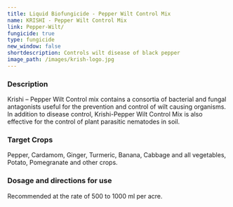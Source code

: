 ```yaml
---
title: Liquid Biofungicide - Pepper Wilt Control Mix
name: KRISHI - Pepper Wilt Control Mix
link: Pepper-Wilt/
fungicide: true
type: fungicide
new_window: false
shortdescription: Controls wilt disease of black pepper
image_path: /images/krish-logo.jpg
---
```

### Description
Krishi – Pepper Wilt Control mix contains a consortia of bacterial and fungal antagonists useful for the prevention and control of  wilt causing organisms. In addition to disease control, Krishi-Pepper Wilt Control Mix is also effective for the control of plant parasitic nematodes in soil.

### Target Crops
Pepper, Cardamom, Ginger, Turmeric, Banana, Cabbage and all vegetables, Potato, Pomegranate and other crops.

### Dosage and directions for use
Recommended at the rate of 500 to 1000 ml per acre.
